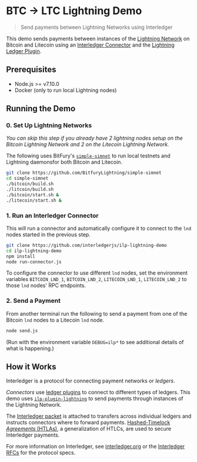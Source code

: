 # BTC -> LTC Lightning Demo
> Send payments between Lightning Networks using Interledger

This demo sends payments between instances of the [Lightning Network](https://lightning.network) on Bitcoin and Litecoin using an [Interledger Connector](https://github.com/interledgerjs/ilp-connector) and the [Lightning Ledger Plugin](https://github.com/interledgerjs/ilp-plugin-lightning).

## Prerequisites

- Node.js >= v7.10.0
- Docker (only to run local Lightning nodes)

## Running the Demo

### 0. Set Up Lightning Networks

_You can skip this step if you already have 2 lightning nodes setup on the Bitcoin Lightning Network and 2 on the Litecoin Lightning Network._

The following uses BitFury's [`simple-simnet`](https://github.com/BitfuryLightning/simple-simnet) to run local testnets and Lightning daemonsfor both Bitcoin and Litecoin.

```sh
git clone https://github.com/BitfuryLightning/simple-simnet
cd simple-simnet
./bitcoin/build.sh
./litcoin/build.sh
./bitcoin/start.sh &
./litecoin/start.sh &
```

### 1. Run an Interledger Connector

This will run a connector and automatically configure it to connect to the `lnd` nodes started in the previous step.

```sh
git clone https://github.com/interledgerjs/ilp-lightning-demo
cd ilp-lightning-demo
npm install
node run-connector.js
```

To configure the connector to use different `lnd` nodes, set the environment variables `BITCOIN_LND_1`, `BITCOIN_LND_2`, `LITECOIN_LND_1`, `LITECOIN_LND_2` to those `lnd` nodes' RPC endpoints.

### 2. Send a Payment

From another terminal run the following to send a payment from one of the Bitcoin `lnd` nodes to a Litecoin `lnd` node.

```sh
node send.js
```

(Run with the environment variable `DEBUG=ilp*` to see additional details of what is happening.)

## How it Works

Interledger is a protocol for connecting payment networks or _ledgers_.

_Connectors_ use [ledger plugins](https://interledger.org/rfcs/0004-ledger-plugin-interface/) to connect to different types of ledgers. This demo uses [`ilp-plugin-lightning`](https://github.com/interledgerjs/ilp-plugin-lightning) to send payments through instances of the Lightning Network.

The [Interledger packet](https://interledger.org/rfcs/0003-interledger-protocol/) is attached to transfers across individual ledgers and instructs connectors where to forward payments. [Hashed-Timelock _Agreements_ (HTLAs)](https://github.com/interledger/rfcs/blob/master/0022-hashed-timelock-agreements/0022-hashed-timelock-agreements.md), a generalization of HTLCs, are used to secure Interledger payments.

For more information on Interledger, see [interledger.org](https://interledger.org) or the [Interledger RFCs](https://github.com/interledger/rfcs) for the protocol specs.
